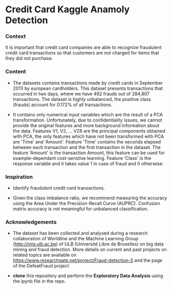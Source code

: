 # Credit Card Kaggle Anamoly Detection

### Context

It is important that credit card companies are able to recognize fraudulent credit card transactions so that customers are not charged for items that they did not purchase.

### Content

+ The datasets contains transactions made by credit cards in September 2013 by european cardholders. This dataset presents transactions that occurred in two days, where we have 492 frauds out of 284,807 transactions. The dataset is highly unbalanced, the positive class (frauds) account for 0.172% of all transactions.

+ It contains only numerical input variables which are the result of a PCA transformation. Unfortunately, due to confidentiality issues, we cannot provide the original features and more background information about the data. Features V1, V2, ... V28 are the principal components obtained with PCA, the only features which have not been transformed with PCA are 'Time' and 'Amount'. Feature 'Time' contains the seconds elapsed between each transaction and the first transaction in the dataset. The feature 'Amount' is the transaction Amount, this feature can be used for example-dependant cost-senstive learning. Feature 'Class' is the response variable and it takes value 1 in case of fraud and 0 otherwise.

### Inspiration

+ Identify fraudulent credit card transactions.

+ Given the class imbalance ratio, we recommend measuring the accuracy using the Area Under the Precision-Recall Curve (AUPRC). Confusion matrix accuracy is not meaningful for unbalanced classification.

### Acknowledgements

+ The dataset has been collected and analysed during a research collaboration of Worldline and the Machine Learning Group (http://mlg.ulb.ac.be) of ULB (Université Libre de Bruxelles) on big data mining and fraud detection. More details on current and past projects on related topics are available on https://www.researchgate.net/project/Fraud-detection-5 and the page of the DefeatFraud project

+ **clone** this repository and perform the **Exploratory Data Analysis** using the ipynb file in the repo.
